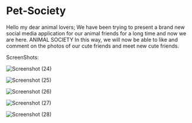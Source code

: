 # Pet-Society

Hello my dear animal lovers;
We have been trying to present a brand new social media application for our animal friends for a long time and now we are here.
ANIMAL SOCIETY
In this way, we will now be able to like and comment on the photos of our cute friends and meet new cute friends.

ScreenShots:

![Screenshot (24)](https://user-images.githubusercontent.com/58186891/149976173-81edb126-b0a9-4218-86d3-12802f665128.png)

![Screenshot (25)](https://user-images.githubusercontent.com/58186891/149976360-ce2eb130-b97f-4637-9cd0-cffaf9a0239e.png)

![Screenshot (26)](https://user-images.githubusercontent.com/58186891/149976402-20b6837c-9161-413f-90e6-6461034f2db5.png)

![Screenshot (27)](https://user-images.githubusercontent.com/58186891/149976447-cfdd9fb9-d20b-4ba7-b8de-6ff04d2c31de.png)

![Screenshot (28)](https://user-images.githubusercontent.com/58186891/149976498-9526676d-ef5b-4abe-8a7d-d06520136848.png)
